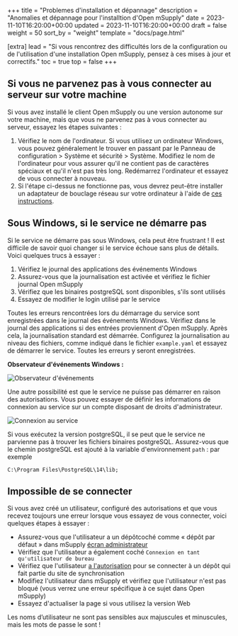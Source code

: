+++
title = "Problemes d'installation et dépannage"
description = "Anomalies et dépannage pour l'installtion d'Open mSupply"
date = 2023-11-10T16:20:00+00:00
updated = 2023-11-10T16:20:00+00:00
draft = false
weight = 50
sort_by = "weight"
template = "docs/page.html"

[extra]
lead = "Si vous rencontrez des difficultés lors de la configuration ou de l'utilisation d'une installation Open mSupply, pensez à ces mises à jour et correctifs."
toc = true
top = false
+++


## Si vous ne parvenez pas à vous connecter au serveur sur votre machine
Si vous avez installé le client Open mSupply ou une version autonome sur votre machine, mais que vous ne parvenez pas à vous connecter au serveur, essayez les étapes suivantes : 

1. Vérifiez le nom de l'ordinateur. Si vous utilisez un ordinateur Windows, vous pouvez généralement le trouver en passant par le Panneau de configuration > Système et sécurité > Système. Modifiez le nom de l'ordinateur pour vous assurer qu'il ne contient pas de caractères spéciaux et qu'il n'est pas très long. Redémarrez l'ordinateur et essayez de vous connecter à nouveau. 
2. Si l'étape ci-dessus ne fonctionne pas, vous devrez peut-être installer un adaptateur de bouclage réseau sur votre ordinateur à l'aide de [ces instructions](https://learn.microsoft.com/en-us/troubleshoot/windows-server/networking/install-microsoft-loopback-adapter#method-2). 

## Sous Windows, si le service ne démarre pas

Si le service ne démarre pas sous Windows, cela peut être frustrant ! Il est difficile de savoir quoi changer si le service échoue sans plus de détails. 
Voici quelques trucs à essayer :
1. Vérifiez le journal des applications des événements Windows
2. Assurez-vous que la journalisation est activée et vérifiez le fichier journal Open mSupply
3. Vérifiez que les binaires postgreSQL sont disponibles, s'ils sont utilisés
4. Essayez de modifier le login utilisé par le service

Toutes les erreurs rencontrées lors du démarrage du service sont enregistrées dans le journal des événements Windows. Vérifiez dans le journal des applications si des entrées proviennent d'Open mSupply. Après cela, la journalisation standard est démarrée. Configurez la journalisation au niveau des fichiers, comme indiqué dans le fichier `example.yaml` et essayez de démarrer le service. Toutes les erreurs y seront enregistrées.

**Observateur d'événements Windows :**

![Observateur d'événements](/docs/introduction/images/event_viewer.png)

Une autre possibilité est que le service ne puisse pas démarrer en raison des autorisations. Vous pouvez essayer de définir les informations de connexion au service sur un compte disposant de droits d'administrateur.

![Connexion au service](/docs/introduction/images/service_login.png)

Si vous exécutez la version postgreSQL, il se peut que le service ne parvienne pas à trouver les fichiers binaires postgreSQL. Assurez-vous que le chemin postgreSQL est ajouté à la variable d'environnement `path` : par exemple

```
C:\Program Files\PostgreSQL\14\lib;
```

## Impossible de se connecter

Si vous avez créé un utilisateur, configuré des autorisations et que vous recevez toujours une erreur lorsque vous essayez de vous connecter, voici quelques étapes à essayer :
* Assurez-vous que l'utilisateur a un dépôtcoché comme « dépôt par défaut » dans mSupply [écran administrateur](https://docs.msupply.org.nz/admin:managing_users#login_rights_tab)
* Vérifiez que l'utilisateur a également coché `Connexion en tant qu'utilisateur de bureau`
* Vérifiez que l'utilisateur [a l'autorisation](https://docs.msupply.org.nz/admin:managing_users#permissions_tabs) pour se connecter à un dépôt qui fait partie du site de synchronisation
* Modifiez l'utilisateur dans mSupply et vérifiez que l'utilisateur n'est pas bloqué (vous verrez une erreur spécifique à ce sujet dans Open mSupply)
* Essayez d'actualiser la page si vous utilisez la version Web

<div class="note">Les noms d’utilisateur ne sont pas sensibles aux majuscules et minuscules, mais les mots de passe le sont !</div>